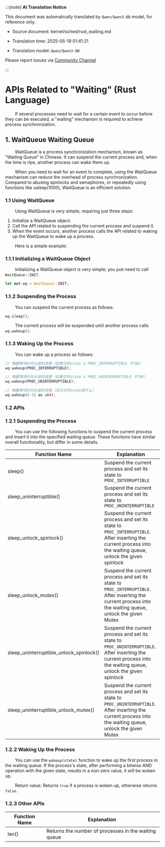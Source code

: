 :::{note}
**AI Translation Notice**

This document was automatically translated by `Qwen/Qwen3-8B` model, for reference only.

- Source document: kernel/sched/rust_waiting.md

- Translation time: 2025-05-19 01:41:21

- Translation model: `Qwen/Qwen3-8B`

Please report issues via [Community Channel](https://github.com/DragonOS-Community/DragonOS/issues)

:::

# APIs Related to "Waiting" (Rust Language)

&emsp;&emsp; If several processes need to wait for a certain event to occur before they can be executed, a "waiting" mechanism is required to achieve process synchronization.

## 1. WaitQueue Waiting Queue

&emsp;&emsp; WaitQueue is a process synchronization mechanism, known as "Waiting Queue" in Chinese. It can suspend the current process and, when the time is ripe, another process can wake them up.

&emsp;&emsp; When you need to wait for an event to complete, using the WaitQueue mechanism can reduce the overhead of process synchronization. Compared to abusing spinlocks and semaphores, or repeatedly using functions like usleep(1000), WaitQueue is an efficient solution.

### 1.1 Using WaitQueue

&emsp;&emsp; Using WaitQueue is very simple, requiring just three steps:

1. Initialize a WaitQueue object.
2. Call the API related to suspending the current process and suspend it.
3. When the event occurs, another process calls the API related to waking up the WaitQueue to wake up a process.

&emsp;&emsp; Here is a simple example:

### 1.1.1 Initializing a WaitQueue Object

&emsp;&emsp; Initializing a WaitQueue object is very simple; you just need to call `WaitQueue::INIT`.

```rust
let mut wq = WaitQueue::INIT;
```

### 1.1.2 Suspending the Process

&emsp;&emsp; You can suspend the current process as follows:

```rust
wq.sleep();
```

&emsp;&emsp; The current process will be suspended until another process calls `wq.wakeup()`.

### 1.1.3 Waking Up the Process

&emsp;&emsp; You can wake up a process as follows:

```rust
// 唤醒等待队列头部的进程（如果它的state & PROC_INTERRUPTIBLE 不为0）
wq.wakeup(PROC_INTERRUPTIBLE);

// 唤醒等待队列头部的进程（如果它的state & PROC_UNINTERRUPTIBLE 不为0）
wq.wakeup(PROC_UNINTERRUPTIBLE);

// 唤醒等待队列头部的进程（无论它的state是什么）
wq.wakeup((-1) as u64);
```

### 1.2 APIs

### 1.2.1 Suspending the Process

&emsp;&emsp; You can use the following functions to suspend the current process and insert it into the specified waiting queue. These functions have similar overall functionality, but differ in some details.

| Function Name                             | Explanation                                                       |
| --------------------------------------- | ---------------------------------------------------------------- |
| sleep()                                 | Suspend the current process and set its state to `PROC_INTERRUPTIBLE` |
| sleep_uninterruptible()                 | Suspend the current process and set its state to `PROC_UNINTERRUPTIBLE` |
| sleep_unlock_spinlock()                 | Suspend the current process and set its state to `PROC_INTERRUPTIBLE`. After inserting the current process into the waiting queue, unlock the given spinlock |
| sleep_unlock_mutex()                    | Suspend the current process and set its state to `PROC_INTERRUPTIBLE`. After inserting the current process into the waiting queue, unlock the given Mutex |
| sleep_uninterruptible_unlock_spinlock() | Suspend the current process and set its state to `PROC_UNINTERRUPTIBLE`. After inserting the current process into the waiting queue, unlock the given spinlock |
| sleep_uninterruptible_unlock_mutex()    | Suspend the current process and set its state to `PROC_UNINTERRUPTIBLE`. After inserting the current process into the waiting queue, unlock the given Mutex |

### 1.2.2 Waking Up the Process

&emsp;&emsp; You can use the `wakeup(state)` function to wake up the first process in the waiting queue. If the process's state, after performing a bitwise AND operation with the given state, results in a non-zero value, it will be woken up.

&emsp;&emsp; Return value: Returns `true` if a process is woken up, otherwise returns `false`.

### 1.2.3 Other APIs

| Function Name | Explanation         |
| ------------- | ------------------ |
| len()         | Returns the number of processes in the waiting queue |
